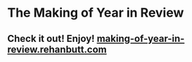 # The Making of Year in Review

## Check it out! Enjoy! [making-of-year-in-review.rehanbutt.com](https://making-of-year-in-review.rehanbutt.com)
